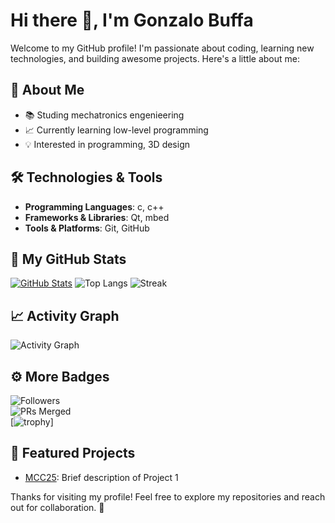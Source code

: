 # Hi there 👋, I'm Gonzalo Buffa

Welcome to my GitHub profile! I'm passionate about coding, learning new technologies, and building awesome projects. Here's a little about me:

## 🚀 About Me
- 📚 Studing mechatronics engenieering
- 📈 Currently learning low-level programming 
- 💡 Interested in programming, 3D design 

## 🛠️ Technologies & Tools
- **Programming Languages**: c, c++
- **Frameworks & Libraries**: Qt, mbed
- **Tools & Platforms**: Git, GitHub


## 💪 My GitHub Stats

[![GitHub Stats](https://github-readme-stats.vercel.app/api?username=BuffaGonzalo&show_icons=true&count_private=true)](https://github.com/anuraghazra/github-readme-stats) ![Top Langs](https://github-readme-stats.vercel.app/api/top-langs/?username=BuffaGonzalo&layout=compact) 
![Streak](https://github-readme-streak-stats.herokuapp.com?user=BuffaGonzalo)

## 📈 Activity Graph

![Activity Graph](https://activity-graph.herokuapp.com/graph?username=BuffaGonzalo&theme=react-dark)

## ⚙️ More Badges

![Followers](https://img.shields.io/badge/Followers-99-blue)  
![PRs Merged](https://img.shields.io/badge/PRs%20Merged-456-blue)  
[![trophy](https://github-profile-trophy.vercel.app/?username=BuffaGonzalo&theme=onedark)]


<!--

## 📊 GitHub Stats
[![Top Langs](https://github-readme-stats.vercel.app/api/top-langs/?username=YOUR_USERNAME&layout=compact)](https://github.com/anuraghazra/github-readme-stats)
![Your GitHub stats](https://github-readme-stats.vercel.app/api?username=BuffaGonzalo&show_icons=true&theme=radical)

[![GitHub Streak](https://streak-stats.demolab.com?user=BuffaGonzalo&theme=dark&hide_border=true&short_numbers=true)](https://git.io/streak-stats)
-->
## 🌟 Featured Projects
- [MCC25](#): Brief description of Project 1
<!-- - [Project Name 2](#): Brief description of Project 2 -->
<!--
## 🌐 Let's Connect
- [LinkedIn](#)
- [Twitter](#)
- [Personal Website/Portfolio](#)
-->

Thanks for visiting my profile! Feel free to explore my repositories and reach out for collaboration. 🚀
